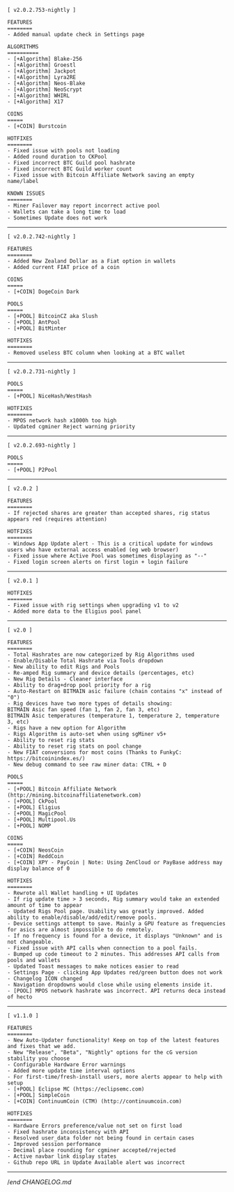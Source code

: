 
    [ v2.0.2.753-nightly ]

    FEATURES
    ========
    - Added manual update check in Settings page

    ALGORITHMS
    ==========
    - [+Algorithm] Blake-256
    - [+Algorithm] Groestl
    - [+Algorithm] Jackpot
    - [+Algorithm] Lyra2RE
    - [+Algorithm] Neos-Blake
    - [+Algorithm] NeoScrypt
    - [+Algorithm] WHIRL
    - [+Algorithm] X17

    COINS
    =====
    - [+COIN] Burstcoin

    HOTFIXES
    ========
    - Fixed issue with pools not loading
    - Added round duration to CKPool
    - Fixed incorrect BTC Guild pool hashrate
    - Fixed incorrect BTC Guild worker count
    - Fixed issue with Bitcoin Affiliate Network saving an empty name/label

    KNOWN ISSUES
    ========
    - Miner Failover may report incorrect active pool
    - Wallets can take a long time to load
    - Sometimes Update does not work

---

    [ v2.0.2.742-nightly ]

    FEATURES
    ========
    - Added New Zealand Dollar as a Fiat option in wallets
    - Added current FIAT price of a coin

    COINS
    =====
    - [+COIN] DogeCoin Dark

    POOLS
    =====
    - [+POOL] BitcoinCZ aka Slush
    - [+POOL] AntPool
    - [+POOL] BitMinter

    HOTFIXES
    ========
    - Removed useless BTC column when looking at a BTC wallet

---

    [ v2.0.2.731-nightly ]

    POOLS
    =====
    - [+POOL] NiceHash/WestHash

    HOTFIXES
    ========
    - MPOS network hash x1000h too high
    - Updated cgminer Reject warning priority

---

    [ v2.0.2.693-nightly ]

    POOLS
    =====
    - [+POOL] P2Pool

---

    [ v2.0.2 ]

    FEATURES
    ========
    - If rejected shares are greater than accepted shares, rig status appears red (requires attention)

    HOTFIXES
    ========
    - Windows App Update alert - This is a critical update for windows users who have external access enabled (eg web browser)
    - Fixed issue where Active Pool was sometimes displaying as "--"
    - Fixed login screen alerts on first login + login failure

---

    [ v2.0.1 ]

    HOTFIXES
    ========
    - Fixed issue with rig settings when upgrading v1 to v2
    - Added more data to the Eligius pool panel

---

    [ v2.0 ]

    FEATURES
    ========
    - Total Hashrates are now categorized by Rig Algorithms used
    - Enable/Disable Total Hashrate via Tools dropdown
    - New ability to edit Rigs and Pools
    - Re-amped Rig summary and device details (percentages, etc)
    - New Rig Details - Cleaner interface
    - Ability to drag+drop pool priority for a rig
    - Auto-Restart on BITMAIN asic failure (chain contains "x" instead of "0")
    - Rig devices have two more types of details showing:
    BITMAIN Asic fan speed (fan 1, fan 2, fan 3, etc)
    BITMAIN Asic temperatures (temperature 1, temperature 2, temperature 3, etc)
    - Rigs have a new option for Algorithm
    - Rigs Algorithm is auto-set when using sgMiner v5+
    - Ability to reset rig stats
    - Ability to reset rig stats on pool change
    - New FIAT conversions for most coins (Thanks to FunkyC: https://bitcoinindex.es/)
    - New debug command to see raw miner data: CTRL + D

    POOLS
    =====
    - [+POOL] Bitcoin Affiliate Network (http://mining.bitcoinaffiliatenetwork.com)
    - [+POOL] CkPool
    - [+POOL] Eligius
    - [+POOL] MagicPool
    - [+POOL] Multipool.Us
    - [+POOL] NOMP

    COINS
    =====
    - [+COIN] NeosCoin
    - [+COIN] ReddCoin
    - [+COIN] XPY - PayCoin | Note: Using ZenCloud or PayBase address may display balance of 0

    HOTFIXES
    ========
    - Rewrote all Wallet handling + UI Updates
    - If rig update time > 3 seconds, Rig summary would take an extended amount of time to appear
    - Updated Rigs Pool page. Usability was greatly improved. Added ability to enable/disable/add/edit/remove pools.
    - Device settings attempt to save. Mainly a GPU feature as frequencies for asics are almost impossible to do remotely.
    - If no frequency is found for a device, it displays "Unknown" and is not changeable.
    - Fixed issue with API calls when connection to a pool fails.
    - Bumped up code timeout to 2 minutes. This addresses API calls from pools and wallets
    - Updated Toast messages to make notices easier to read
    - Settings Page - clicking App Updates red/green button does not work
    - Changelog ICON changed
    - Navigation dropdowns would close while using elements inside it.
    - [POOL] MPOS network hashrate was incorrect. API returns deca instead of hecto

---

    [ v1.1.0 ]

    FEATURES
    ========
    - New Auto-Updater functionality! Keep on top of the latest features and fixes that we add.
    - New "Release", "Beta", "Nightly" options for the cG version stability you choose
    - Configurable Hardware Error warnings
    - Added more update time interval options
    - For first-time/fresh-install users, more alerts appear to help with setup
    - [+POOL] Eclipse MC (https://eclipsemc.com)
    - [+POOL] SimpleCoin
    - [+COIN] ContinuumCoin (CTM) (http://continuumcoin.com)

    HOTFIXES
    ========
    - Hardware Errors preference/value not set on first load
    - Fixed hashrate inconsistency with API
    - Resolved user_data folder not being found in certain cases
    - Improved session performance
    - Decimal place rounding for cgminer accepted/rejected
    - Active navbar link display states
    - Github repo URL in Update Available alert was incorrect

---

/*end CHANGELOG.md*
